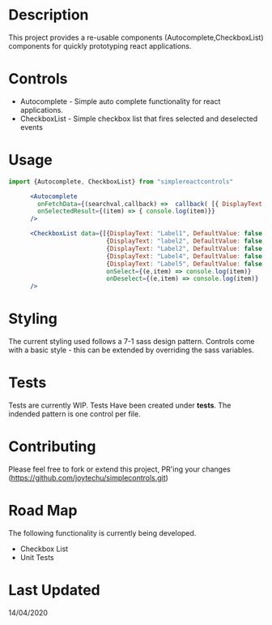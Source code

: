 # Description
This project provides a re-usable components (Autocomplete,CheckboxList) components for quickly prototyping react applications.

# Controls
- Autocomplete - Simple auto complete functionality for react applications.
- CheckboxList - Simple checkbox list that fires selected and deselected events

# Usage

```jsx
import {Autocomplete, CheckboxList} from "simplereactcontrols"
```

```jsx
      <Autocomplete 
        onFetchData={(searchval,callback) =>  callback( [{ DisplayText: "Your AutoComplete Result", SomeProperty: "Random Prop" }])} 
        onSelectedResult={(item) => { console.log(item)}}
      />
```

```jsx
      <CheckboxList data={[{DisplayText: "Label1", DefaultValue: false, Value: 2},
                           {DisplayText: "label2", DefaultValue: false, Value: 1}, 
                           {DisplayText: "Label2", DefaultValue: false, Value: 2},
                           {DisplayText: "Label4", DefaultValue: false, Value: 3},
                           {DisplayText: "Label5", DefaultValue: false, Value: 2}]}
                           onSelect={(e,item) => console.log(item)} 
                           onDeselect={(e,item) => console.log(item)} 
      />
```


# Styling
The current styling used follows a 7-1 sass design pattern. Controls come with a basic style - this can be extended by overriding the sass variables.

# Tests
Tests are currently WIP. Tests Have been created under __tests__. The indended pattern is one control per file.

# Contributing
Please feel free to fork or extend this project, PR'ing your changes (https://github.com/joytechu/simplecontrols.git)

# Road Map
The following functionality is currently being developed.
- Checkbox List
- Unit Tests

# Last Updated
14/04/2020